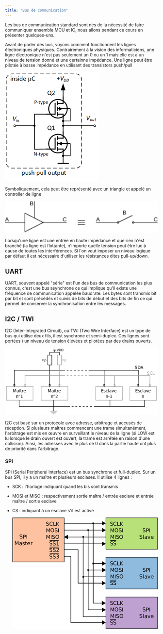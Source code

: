 ```yaml
---
title: "Bus de communication"
---
```


Les bus de communication standard sont nés de la nécessité de faire communiquer ensemble MCU et IC, nous allons pendant ce cours en présenter quelques-uns.

Avant de parler des bus, voyons comment fonctionnent les lignes électroniques physiques. Contrairement à la vision des informaticiens, une ligne électronique n'est pas seulement un 0 ou un 1 mais elle est à un niveau de tension donné et une certainne impédance. Une ligne peut être pilotée à basse impédance en utilisant des transistors push/pull

![](./img/2.png)

Symboliquement, cela peut être représenté avec un triangle et appelé un controller de ligne

![](./img/3.png)

Lorsqu'une ligne est une entrée en haute impédance et que rien n'est branché (la ligne est flottante), n'importe quelle tension peut être lue à cause de toutes les interférences. Si l'on veut imposer un niveau logique par défaut il est nécessaire d'utiliser les résistances dites pull-up/down.

## UART

UART, souvent appelé "série" est l'un des bus de communication les plus connus, c'est une bus asynchrone ce qui implique qu'il existe une fréquence de communication appelée baudrate. Les bytes sont transmis bit par bit et sont précédés et suivis de bits de début et des bits de fin ce qui permet de conserver la synchronisation entre les messages.

## I2C / TWI

I2C (Inter-Integrated Circuit), ou TWI (Two Wire Interface) est un type de bus qui utilise deux fils, il est synchrone et semi-duplex. Ces lignes sont portées ) un niveau de tension élévées et pilotées par des drains ouverts.

![](./img/4.png)

I2C est basé sur un protocole avec adresse, arbitrage et accusés de réception. Si plusieurs maîtres commencent une trame simultanément, l'arbitrage est mis en œuvre en surveillant le niveau de la ligne (si LOW est lu lorsque le drain ouvert est ouvert, la trame est arrêtée en raison d'une collision). Ainsi, les adresses avec le plus de 0 dans la partie haute ont plus de priorité dans l'arbitrage.

### SPI

SPI (Serial Peripheral Interface) est un bus synchrone et full-duplex. Sur un bus SPI, il y a un maître et plusieurs esclases. Il utilise 4 lignes :

- SCK : l'horloge indiquant quand les bis sont transmis
- MOSI et MISO : respectivement sortie maître / entrée esclave et entrée maître / sortie esclave
- CS : indiquant à un esclave s'il est activé

  ![](./img/5.png)

